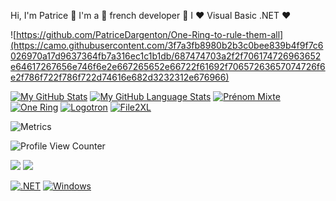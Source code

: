Hi, I'm Patrice 👋 I'm a 🚀 french developer 🚀 I ❤️ Visual Basic .NET ❤️

![https://github.com/PatriceDargenton/One-Ring-to-rule-them-all](https://camo.githubusercontent.com/3f7a3fb8980b2b3c0bee839b4f9f7c6026970a17d9637364fb7a316ec1c1b1db/687474703a2f2f706174726963652e64617267656e746f6e2e667265652e66722f61692f70657263657074726f6e2f786f722f786f722d74616e682d3232312e676966)

[![My GitHub Stats](https://github-readme-stats.vercel.app/api/?username=PatriceDargenton&count_private=true&theme=tokyonight&showicons=true)]()
[![My GitHub Language Stats](https://github-readme-stats.vercel.app/api/top-langs/?username=PatriceDargenton&langs_count=5&theme=tokyonight&layout=compact)]()
[![Prénom Mixte](https://github-readme-stats.vercel.app/api/pin/?username=PatriceDargenton&repo=PrenomMixte)](https://github.com/PatriceDargenton/PrenomMixte)
[![One Ring](https://github-readme-stats.vercel.app/api/pin/?username=PatriceDargenton&repo=One-Ring-to-rule-them-all)](https://github.com/PatriceDargenton/One-Ring-to-rule-them-all)
[![Logotron](https://github-readme-stats.vercel.app/api/pin/?username=PatriceDargenton&repo=Logotron)](https://github.com/PatriceDargenton/Logotron)
[![File2XL](https://github-readme-stats.vercel.app/api/pin/?username=PatriceDargenton&repo=File2XL)](https://github.com/PatriceDargenton/File2XL)

![Metrics](https://metrics.lecoq.io/PatriceDargenton?template=classic&isocalendar=1&stars=1&isocalendar.duration=half-year&stars.limit=4&config.timezone=Europe%2FParis)

![Profile View Counter](https://komarev.com/ghpvc/?username=PatriceDargenton)

[![](https://img.shields.io/badge/-linkedin-0073B1?style=flat-square)](https://www.linkedin.com/in/patrice-dargenton-b4b8318b)
[![](https://img.shields.io/badge/-twitter-1C9CEA?style=flat-square)](https://twitter.com/pat_dargenton)

[![.NET](https://img.shields.io/badge/--512BD4?logo=.net&logoColor=ffffff)](https://dotnet.microsoft.com/)
[![Windows](https://svgshare.com/i/ZhY.svg)](https://svgshare.com/i/ZhY.svg)

<!--

[![Patrice's github trophy](https://github-profile-trophy.vercel.app/?username=PatriceDargenton&row=1)](https://github.com/PatriceDargenton/github-profile-trophy)

**PatriceDargenton/PatriceDargenton** is a ✨ _special_ ✨ repository because its `README.md` (this file) appears on your GitHub profile.

Here are some ideas to get you started:

- 🔭 I’m currently working on ...
- 🌱 I’m currently learning ...
- 👯 I’m looking to collaborate on ...
- 🤔 I’m looking for help with ...
- 💬 Ask me about ...
- 📫 How to reach me: ...
- 😄 Pronouns: ...
- ⚡ Fun fact: ...
-->
